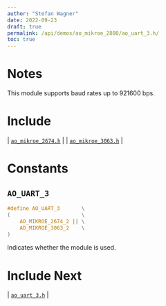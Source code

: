 ```yaml
---
author: "Stefan Wagner"
date: 2022-09-23
draft: true
permalink: /api/demos/ao_mikroe_2800/ao_uart_3.h/
toc: true
---
```


# Notes

This module supports baud rates up to 921600 bps.

# Include

| [`ao_mikroe_2674.h`](ao_mikroe_2674.h.md) |
| [`ao_mikroe_3063.h`](ao_mikroe_3063.h.md) |

# Constants

## `AO_UART_3`

```c
#define AO_UART_3       \
(                       \
    AO_MIKROE_2674_2 || \
    AO_MIKROE_3063_2    \
)
```

Indicates whether the module is used.

# Include Next

| [`ao_uart_3.h`](../../src/ao_sys_xc32_pic32_uart/ao_uart_3.h.md) |
